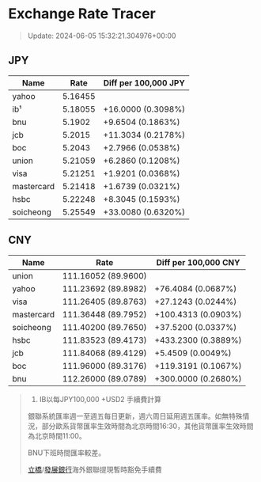 # Exchange Rate Tracer

> Update: 2024-06-05 15:32:21.304976+00:00

## JPY

| Name       |    Rate | Diff per 100,000 JPY   |
|------------|---------|------------------------|
| yahoo      | 5.16455 |                        |
| ib¹        | 5.18055 | +16.0000 (0.3098%)     |
| bnu        | 5.1902  | +9.6504 (0.1863%)      |
| jcb        | 5.2015  | +11.3034 (0.2178%)     |
| boc        | 5.2043  | +2.7966 (0.0538%)      |
| union      | 5.21059 | +6.2860 (0.1208%)      |
| visa       | 5.21251 | +1.9201 (0.0368%)      |
| mastercard | 5.21418 | +1.6739 (0.0321%)      |
| hsbc       | 5.22248 | +8.3045 (0.1593%)      |
| soicheong  | 5.25549 | +33.0080 (0.6320%)     |

## CNY

| Name       | Rate                | Diff per 100,000 CNY   |
|------------|---------------------|------------------------|
| union      | 111.16052	(89.9600) |                        |
| yahoo      | 111.23692	(89.8982) | +76.4084 (0.0687%)     |
| visa       | 111.26405	(89.8763) | +27.1243 (0.0244%)     |
| mastercard | 111.36448	(89.7952) | +100.4313 (0.0903%)    |
| soicheong  | 111.40200	(89.7650) | +37.5200 (0.0337%)     |
| hsbc       | 111.83523	(89.4173) | +433.2300 (0.3889%)    |
| jcb        | 111.84068	(89.4129) | +5.4509 (0.0049%)      |
| boc        | 111.96000	(89.3176) | +119.3191 (0.1067%)    |
| bnu        | 112.26000	(89.0789) | +300.0000 (0.2680%)    |


> 1. IB以每JPY100,000 +USD2 手續費計算
>
> 銀聯系統匯率週一至週五每日更新，週六周日延用週五匯率。如無特殊情況，部分歐系貨幣匯率生效時間為北京時間16:30，其他貨幣匯率生效時間為北京時間11:00。
>
> BNU下班時間匯率較差。
>
> [立橋](https://www.wlbank.com.mo/uploads/ueditor/file/20181211/1544536513900230.pdf)/[發展銀行](https://www.mdb.com.mo/Service_Charges_20230728.pdf)海外銀聯提現暫時豁免手續費

